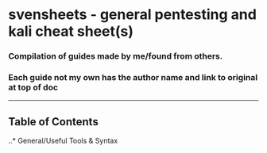 # svensheets - general pentesting and kali cheat sheet(s)
### Compilation of guides made by me/found from others.
### Each guide not my own has the author name and link to original at top of doc
***
## Table of Contents
..* General/Useful Tools & Syntax
